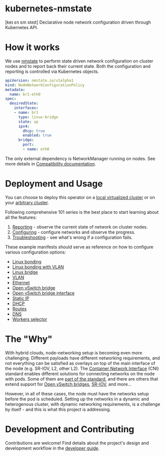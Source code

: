 # kubernetes-nmstate

[keɪ ɛn ɛm steɪt] Declarative node network configuration driven through Kubernetes API.

# How it works

We use [nmstate](https://nmstate.io/) to perform state driven network
configuration on cluster nodes and to report back their current state.
Both the configuration and reporting is controlled via Kubernetes objects.

```yaml
apiVersion: nmstate.io/v1alpha1
kind: NodeNetworkConfigurationPolicy
metadata:
  name: br1-eth0
spec:
  desiredState:
    interfaces:
    - name: br1
      type: linux-bridge
      state: up
      ipv4:
        dhcp: true
        enabled: true
      bridge:
        port:
        - name: eth0
```

The only external dependency is NetworkManager running on nodes. See more
details in
[Compatibility documentation](CONTRIBUTING.md#networkmanager-compatibility).

# Deployment and Usage

You can choose to deploy this operator on a
[local virtualized cluster](docs/deployment-local-cluster.md) or on your
[arbitrary cluster](docs/deployment-arbitrary-cluster.md).

Following comprehensive 101 series is the best place to start learning about all
the features:

1. [Reporting](docs/user-guide-101-reporting.md) -
   observe the current state of network on cluster nodes.
2. [Configuring](docs/user-guide-102-configuration.md) -
   configure networks and observe the progress.
3. [Troubleshooting](docs/user-guide-103-troubleshooting.md) -
   see what's wrong if a configuration fails.

These example manifests should serve as reference on how to configure various
configuration options:

- [Linux bonding](docs/examples/bond.yaml)
- [Linux bonding with VLAN](docs/examples/bond-vlan.yaml)
- [Linux bridge](docs/examples/linux-bridge.yaml)
- [VLAN](docs/examples/vlan.yaml)
- [Ethernet](docs/examples/ethernet.yaml)
- [Open vSwitch bridge](docs/examples/ovs-bridge.yaml)
- [Open vSwitch bridge interface](docs/examples/ovs-bridge-iface.yaml)
- [Static IP](docs/examples/static-ip.yaml)
- [DHCP](docs/examples/dhcp.yaml)
- [Routes](docs/examples/route.yaml)
- [DNS](docs/examples/dns.yaml)
- [Workers selector](docs/examples/worker-selector.yaml)

# The "Why"

With hybrid clouds, node-networking setup is becoming even more challenging.
Different payloads have different networking requirements, and not everything
can be satisfied as overlays on top of the main interface of the node (e.g.
SR-IOV, L2, other L2).
The [Container Network Interface](https://github.com/containernetworking/cni)
(CNI) standard enables different
solutions for connecting networks on the node with pods. Some of them are
[part of the standard](https://github.com/containernetworking/plugins), and there are
others that extend support for [Open vSwitch bridges](https://github.com/kubevirt/ovs-cni),
[SR-IOV](https://github.com/hustcat/sriov-cni), and more...

However, in all of these cases, the node must have the networks setup before the
pod is scheduled. Setting up the networks in a dynamic and heterogenous cluster,
with dynamic networking requirements, is a challenge by itself - and this is
what this project is addressing.

# Development and Contributing

Contributions are welcome! Find details about the project's design and
development workflow in the [developer guide](CONTRIBUTING.md).
